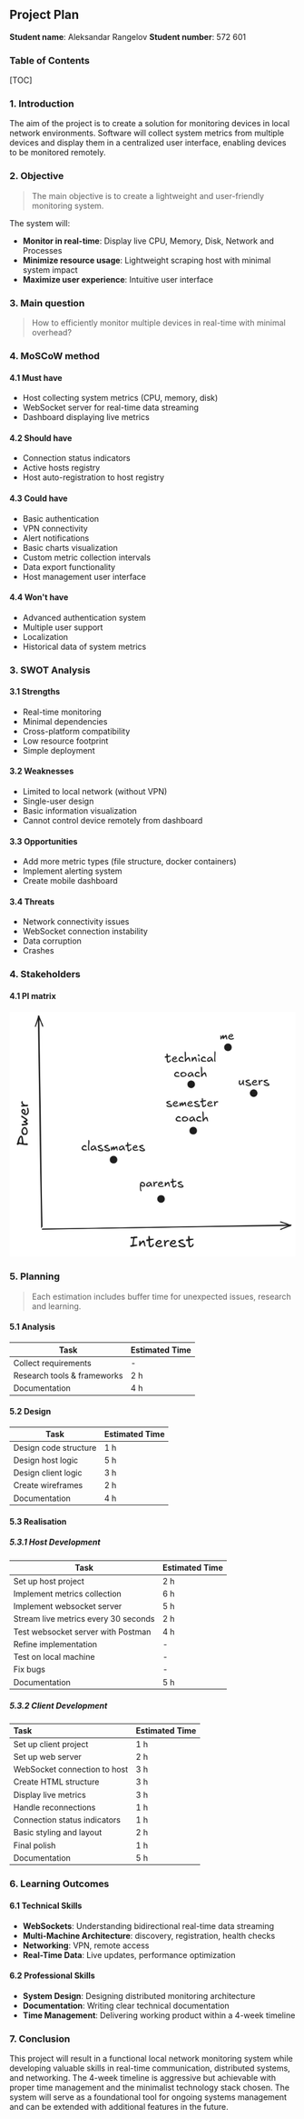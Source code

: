 ## Project Plan

**Student name**: Aleksandar Rangelov
**Student number**: 572 601

### Table of Contents

[TOC]

### 1. Introduction

The aim of the project is to create a solution for monitoring devices in local network environments. Software will collect system metrics from multiple devices and display them in a centralized user interface, enabling devices to be monitored remotely.

### 2. Objective

> The main objective is to create a lightweight and user-friendly monitoring system.

The system will:

- **Monitor in real-time**: Display live CPU, Memory, Disk, Network and Processes 
- **Minimize resource usage**: Lightweight scraping host with minimal system impact
- **Maximize user experience**: Intuitive user interface

### 3. Main question

> How to efficiently monitor multiple devices in real-time with minimal overhead?

### 4. MoSCoW method

#### 4.1 Must have

- Host collecting system metrics (CPU, memory, disk)
- WebSocket server for real-time data streaming
- Dashboard displaying live metrics

#### 4.2 Should have

- Connection status indicators
- Active hosts registry
- Host auto-registration to host registry

#### 4.3 Could have

- Basic authentication
- VPN connectivity
- Alert notifications
- Basic charts visualization
- Custom metric collection intervals
- Data export functionality
- Host management user interface

#### 4.4 Won't have

- Advanced authentication system
- Multiple user support
- Localization
- Historical data of system metrics

### 3. SWOT Analysis

#### 3.1 Strengths

- Real-time monitoring
- Minimal dependencies
- Cross-platform compatibility
- Low resource footprint
- Simple deployment

#### 3.2 Weaknesses

- Limited to local network (without VPN)
- Single-user design
- Basic information visualization
- Cannot control device remotely from dashboard

#### 3.3 Opportunities

- Add more metric types (file structure, docker containers)
- Implement alerting system
- Create mobile dashboard

#### 3.4 Threats

- Network connectivity issues
- WebSocket connection instability
- Data corruption
- Crashes

### 4. Stakeholders

#### 4.1 PI matrix

![PI matrix](assets/Stakehodlers.png)

### 5. Planning

> Each estimation includes buffer time for unexpected issues, research and learning. 

#### 5.1 Analysis

| **Task**                    | **Estimated Time** |
| --------------------------- | -------------------------- |
| Collect requirements        | -                          |
| Research tools & frameworks | 2 h                         |
| Documentation               | 4 h                         |

#### 5.2 Design

| **Task**              | **Estimated Time** |
| --------------------- | -------------------------- |
| Design code structure | 1 h                         |
| Design host logic    | 5 h                         |
| Design client logic   | 3 h                         |
| Create wireframes     | 2 h                         |
| Documentation         | 4 h                         |

#### 5.3 Realisation

##### 5.3.1 Host Development

| **Task**                             | **Estimated Time** |
| ------------------------------------ | -------------------------- |
| Set up host project                 | 2 h                         |
| Implement metrics collection         | 6 h                         |
| Implement websocket server           | 5 h                         |
| Stream live metrics every 30 seconds | 2 h                         |
| Test websocket server with Postman   | 4 h                         |
| Refine implementation                | -                          |
| Test on local machine                | -                          |
| Fix bugs                             | -                          |
| Documentation                        | 5 h                         |

##### 5.3.2 Client Development

| **Task**                      | **Estimated Time** |
| :---------------------------- | -------------------------- |
| Set up client project         | 1 h                         |
| Set up web server             | 2 h                         |
| WebSocket connection to host | 3 h                         |
| Create HTML structure         | 3 h                         |
| Display live metrics          | 3 h                         |
| Handle reconnections          | 1 h                         |
| Connection status indicators  | 1 h                         |
| Basic styling and layout      | 2 h                         |
| Final polish                  | 1 h                         |
| Documentation                 | 5 h                         |

### 6. Learning Outcomes

#### 6.1 Technical Skills

- **WebSockets**: Understanding bidirectional real-time data streaming
- **Multi-Machine Architecture**: discovery, registration, health checks
- **Networking**: VPN, remote access
- **Real-Time Data**: Live updates, performance optimization

#### 6.2 Professional Skills

- **System Design**: Designing distributed monitoring architecture
- **Documentation**: Writing clear technical documentation
- **Time Management**: Delivering working product within a 4-week timeline

### 7. Conclusion

This project will result in a functional local network monitoring system while developing valuable skills in real-time communication, distributed systems, and networking. The 4-week timeline is aggressive but achievable with proper time management and the minimalist technology stack chosen. The system will serve as a foundational tool for ongoing systems management and can be extended with additional features in the future.
